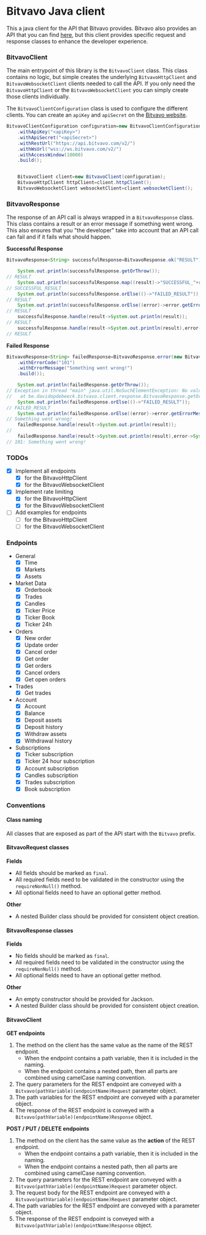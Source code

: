 # Bitvavo Java client

This a java client for the API that Bitvavo provides. Bitvavo also provides an API that you can
find [here](https://github.com/bitvavo/java-bitvavo-api), but this client provides specific request and response classes
to enhance the developer experience.

### BitvavoClient

The main entrypoint of this library is the `BitvavoClient` class. This class contains no logic, but simple creates the
underlying `BitvavoHttpClient` and `BitvavoWebsocketClient` clients needed to call the API. If you only need
the `BitvavoHttpClient` or the `BitvavoWebsocketClient` you can simply create those clients individually.

The `BitvavoClientConfiguration` class is used to configure the different clients. You can create an `apiKey`
and `apiSecret` on the [Bitvavo website](https://account.bitvavo.com/user/api).

```java
BitvavoClientConfiguration configuration=new BitvavoClientConfiguration.Builder()
    .withApiKey("<apiKey>")
    .withApiSecret("<apiSecret>")
    .withRestUrl("https://api.bitvavo.com/v2/")
    .withWsUrl("wss://ws.bitvavo.com/v2/")
    .withAccessWindow(10000)
    .build();


    BitvavoClient client=new BitvavoClient(configuration);
    BitvavoHttpClient httpClient=client.httpClient();
    BitvavoWebsocketClient websocketClient=client.websocketClient();
```

### BitvavoResponse

The response of an API call is always wrapped in a `BitvavoResponse` class. This class contains a result or an error
message if something went wrong. This also ensures that you "the developer" take into account that an API call can fail
and if it fails what should happen.

**Successful Response**

```java
BitvavoResponse<String> successfulResponse=BitvavoResponse.ok("RESULT");

    System.out.println(successfulResponse.getOrThrow());
// RESULT
    System.out.println(successfulResponse.map((result)->"SUCCESSFUL_"+result).getOrThrow());
// SUCCESSFUL_RESULT
    System.out.println(successfulResponse.orElse(()->"FAILED_RESULT"));
// RESULT
    System.out.println(successfulResponse.orElse((error)->error.getErrorMessage()));
// RESULT
    successfulResponse.handle(result->System.out.println(result));
// RESULT
    successfulResponse.handle(result->System.out.println(result),error->System.out.println(error));
// RESULT
```

**Failed Response**

```java
BitvavoResponse<String> failedResponse=BitvavoResponse.error(new BitvavoErrorMessage.Builder()
    .withErrorCode("101")
    .withErrorMessage("Something went wrong!")
    .build());

    System.out.println(failedResponse.getOrThrow());
// Exception in thread "main" java.util.NoSuchElementException: No value present, but there was an error: (101: Something went wrong!)
//	 at be.davidopdebeeck.bitvavo.client.response.BitvavoResponse.getOrThrow(BitvavoResponse.java:85)
    System.out.println(failedResponse.orElse(()->"FAILED_RESULT"));
// FAILED_RESULT
    System.out.println(failedResponse.orElse((error)->error.getErrorMessage()));
// Something went wrong!
    failedResponse.handle(result->System.out.println(result));
// 
    failedResponse.handle(result->System.out.println(result),error->System.out.println(error));
// 101: Something went wrong!
```

### TODOs

* [x] Implement all endpoints
    * [x] for the BitvavoHttpClient
    * [x] for the BitvavoWebsocketClient
* [x] Implement rate limiting
    * [x] for the BitvavoHttpClient
    * [x] for the BitvavoWebsocketClient
* [ ] Add examples for endpoints
    * [ ] for the BitvavoHttpClient
    * [ ] for the BitvavoWebsocketClient

### Endpoints

* General
    * [x] Time
    * [x] Markets
    * [x] Assets
* Market Data
    * [x] Orderbook
    * [x] Trades
    * [x] Candles
    * [x] Ticker Price
    * [x] Ticker Book
    * [x] Ticker 24h
* Orders
    * [x] New order
    * [x] Update order
    * [x] Cancel order
    * [x] Get order
    * [x] Get orders
    * [x] Cancel orders
    * [x] Get open orders
* Trades
    * [x] Get trades
* Account
    * [x] Account
    * [x] Balance
    * [x] Deposit assets
    * [x] Deposit history
    * [x] Withdraw assets
    * [x] Withdrawal history
* Subscriptions
    * [x] Ticker subscription
    * [x] Ticker 24 hour subscription
    * [x] Account subscription
    * [x] Candles subscription
    * [x] Trades subscription
    * [x] Book subscription

### Conventions

#### Class naming

All classes that are exposed as part of the API start with the `Bitvavo` prefix.

#### BitvavoRequest classes

**Fields**

* All fields should be marked as `final`.
* All required fields need to be validated in the constructor using the `requireNonNull()` method.
* All optional fields need to have an optional getter method.

**Other**

* A nested Builder class should be provided for consistent object creation.

#### BitvavoResponse classes

**Fields**

* No fields should be marked as `final`.
* All required fields need to be validated in the constructor using the `requireNonNull()` method.
* All optional fields need to have an optional getter method.

**Other**

* An empty constructor should be provided for Jackson.
* A nested Builder class should be provided for consistent object creation.

#### BitvavoClient

**GET endpoints**

1. The method on the client has the same value as the name of the REST endpoint.
    * When the endpoint contains a path variable, then it is included in the naming.
    * When the endpoint contains a nested path, then all parts are combined using camelCase naming convention.
2. The query parameters for the REST endpoint are conveyed with a `Bitvavo(pathVariable)(endpointName)Request` parameter
   object.
3. The path variables for the REST endpoint are conveyed with a parameter object.
4. The response of the REST endpoint is conveyed with a `Bitvavo(pathVariable)(endpointName)Response` object.

**POST / PUT / DELETE endpoints**

1. The method on the client has the same value as the **action** of the REST endpoint.
    * When the endpoint contains a path variable, then it is included in the naming.
    * When the endpoint contains a nested path, then all parts are combined using camelCase naming convention.
2. The query parameters for the REST endpoint are conveyed with a `Bitvavo(pathVariable)(endpointName)Request` parameter
   object.
3. The request body for the REST endpoint are conveyed with a `Bitvavo(pathVariable)(endpointName)Request` parameter
   object.
3. The path variables for the REST endpoint are conveyed with a parameter object.
4. The response of the REST endpoint is conveyed with a `Bitvavo(pathVariable)(endpointName)Response` object.
